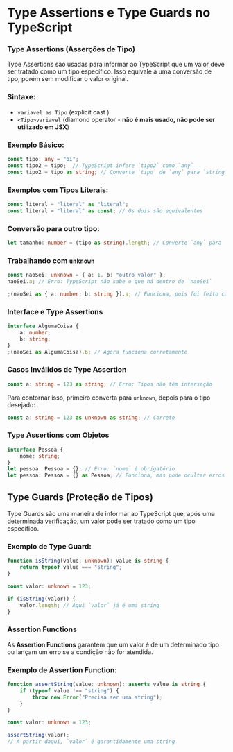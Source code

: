 # Type Assertions e Type Guards no TypeScript

### Type Assertions (Asserções de Tipo)

Type Assertions são usadas para informar ao TypeScript que um valor deve ser tratado como um tipo específico. Isso equivale a uma conversão de tipo, porém sem modificar o valor original.

### Sintaxe:

- `variavel as Tipo` (explicit cast )
- `<Tipo>variavel` (diamond operator - **não é mais usado, não pode ser utilizado em JSX**)

### Exemplo Básico:

```ts
const tipo: any = "oi";
const tipo2 = tipo;  // TypeScript infere `tipo2` como `any`
const tipo2 = tipo as string; // Converte `tipo` de `any` para `string`
```

### Exemplos com Tipos Literais:

```ts
const literal = "literal" as "literal";
const literal = "literal" as const; // Os dois são equivalentes
```

### Conversão para outro tipo:

```ts
let tamanho: number = (tipo as string).length; // Converte `any` para `string` e obtém o tamanho
```

### Trabalhando com `unknown`

```ts
const naoSei: unknown = { a: 1, b: "outro valor" };
naoSei.a; // Erro: TypeScript não sabe o que há dentro de `naoSei`

;(naoSei as { a: number; b: string }).a; // Funciona, pois foi feito cast de `unknown` para um objeto
```

### Interface e Type Assertions

```ts
interface AlgumaCoisa {
    a: number;
    b: string;
}
;(naoSei as AlgumaCoisa).b; // Agora funciona corretamente
```

### Casos Inválidos de Type Assertion

```ts
const a: string = 123 as string; // Erro: Tipos não têm interseção
```

Para contornar isso, primeiro converta para `unknown`, depois para o tipo desejado:

```ts
const a: string = 123 as unknown as string; // Correto
```

### Type Assertions com Objetos

```ts
interface Pessoa {
    nome: string;
}
let pessoa: Pessoa = {}; // Erro: `nome` é obrigatório
let pessoa: Pessoa = {} as Pessoa; // Funciona, mas pode ocultar erros
```


## Type Guards (Proteção de Tipos)

Type Guards são uma maneira de informar ao TypeScript que, após uma determinada verificação, um valor pode ser tratado como um tipo específico.

### Exemplo de Type Guard:

```ts
function isString(value: unknown): value is string {
    return typeof value === "string";
}

const valor: unknown = 123;

if (isString(valor)) {
    valor.length; // Aqui `valor` já é uma string
}
```

### Assertion Functions

As **Assertion Functions** garantem que um valor é de um determinado tipo ou lançam um erro se a condição não for atendida.

### Exemplo de Assertion Function:

```ts
function assertString(value: unknown): asserts value is string {
    if (typeof value !== "string") {
        throw new Error("Precisa ser uma string");
    }
}

const valor: unknown = 123;

assertString(valor);
// A partir daqui, `valor` é garantidamente uma string
```
